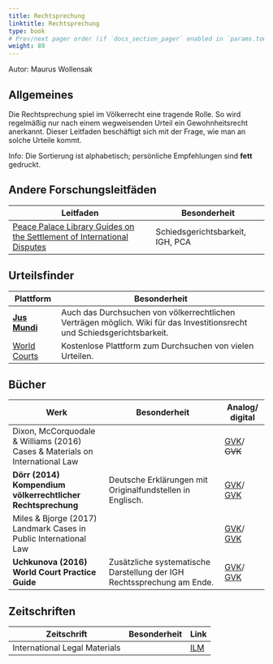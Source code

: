 ```yaml
---
title: Rechtsprechung
linktitle: Rechtsprechung
type: book
# Prev/next pager order (if `docs_section_pager` enabled in `params.toml`)
weight: 89
---
```


Autor: Maurus Wollensak

## Allgemeines

Die Rechtsprechung spiel im Völkerrecht eine tragende Rolle. So wird regelmäßig nur nach einem wegweisenden Urteil ein Gewohnheitsrecht anerkannt. Dieser Leitfaden beschäftigt sich mit der Frage, wie man an solche Urteile kommt.

Info: Die Sortierung ist alphabetisch; persönliche Empfehlungen sind **fett** gedruckt.

## Andere Forschungsleitfäden

|Leitfaden|Besonderheit|
|-|-|
|[Peace Palace Library Guides on the Settlement of International Disputes](https://www.peacepalacelibrary.nl/research-guides/settlement-of-international-disputes/)|Schiedsgerichtsbarkeit, IGH, PCA|

## Urteilsfinder

|Plattform|Besonderheit|
|-|-|
|[**Jus Mundi**](https://jusmundi.com/en/)|Auch das Durchsuchen von völkerrechtlichen Verträgen möglich. Wiki für das Investitionsrecht und Schiedsgerichtsbarkeit.|
|[World Courts](http://www.worldcourts.com)|Kostenlose Plattform zum Durchsuchen von vielen Urteilen.|

## Bücher

|Werk|Besonderheit|Analog/ digital|
|-|-|-|
|Dixon, McCorquodale & Williams (2016)<br>Cases & Materials on International Law||[GVK](https://kxp.k10plus.de/DB=2.1/PPNSET?PPN=857234609)/<br>~~GVK~~|
|**Dörr (2014)<br>Kompendium völkerrechtlicher Rechtsprechung**|Deutsche Erklärungen mit Originalfundstellen in Englisch.|[GVK](https://kxp.k10plus.de/DB=2.1/PPNSET?PPN=812662814)/<br>[GVK](https://kxp.k10plus.de/DB=2.1/PPNSET?PPN=1694385973)|
|Miles & Bjorge (2017)<br>Landmark Cases in Public International Law||[GVK](https://kxp.k10plus.de/DB=2.1/PPNSET?PPN=866847995)/<br>[GVK](https://kxp.k10plus.de/DB=2.1/PPNSET?PPN=1010410962)|
|**Uchkunova (2016)<br>World Court Practice Guide**|Zusätzliche systematische Darstellung der IGH Rechtssprechung am Ende.|[GVK](https://kxp.k10plus.de/DB=2.1/PPNSET?PPN=865541388)/<br>[GVK](https://kxp.k10plus.de/DB=2.1/PPNSET?PPN=86238026X)|

## Zeitschriften

|Zeitschrift|Besonderheit|Link|
|-|-|-|
|International Legal Materials||[ILM](https://www.cambridge.org/core/journals/international-legal-materials)|